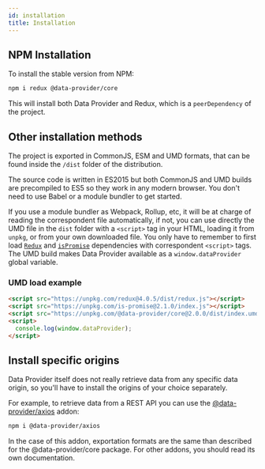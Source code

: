 ```yaml
---
id: installation
title: Installation
---
```


## NPM Installation

To install the stable version from NPM:

```bash
npm i redux @data-provider/core
```

This will install both Data Provider and Redux, which is a `peerDependency` of the project.

## Other installation methods

The project is exported in CommonJS, ESM and UMD formats, that can be found inside the `/dist` folder of the distribution.

The source code is written in ES2015 but both CommonJS and UMD builds are precompiled to ES5 so they work in any modern browser. You don't need to use Babel or a module bundler to get started.

If you use a module bundler as Webpack, Rollup, etc, it will be at charge of reading the correspondent file automatically, if not, you can use directly the UMD file in the `dist` folder with a `<script>` tag in your HTML, loading it from `unpkg`, or from your own downloaded file. You only have to remember to first load [`Redux`][redux] and [`isPromise`][is-promise] dependencies with correspondent `<script>` tags. The UMD build makes Data Provider available as a `window.dataProvider` global variable.

### UMD load example

```html
<script src="https://unpkg.com/redux@4.0.5/dist/redux.js"></script>
<script src="https://unpkg.com/is-promise@2.1.0/index.js"></script>
<script src="https://unpkg.com/@data-provider/core@2.0.0/dist/index.umd.js"></script>
<script>
  console.log(window.dataProvider);
</script>
```

## Install specific origins

Data Provider itself does not really retrieve data from any specific data origin, so you'll have to install the origins of your choice separately.

For example, to retrieve data from a REST API you can use the [@data-provider/axios][data-provider-axios] addon:

```bash
npm i @data-provider/axios
```

In the case of this addon, exportation formats are the same than described for the @data-provider/core package. For other addons, you should read its own documentation.

[data-provider-axios]: https://www.npmjs.com/package/@data-provider/axios
[redux]: https://redux.js.org/
[is-promise]: https://www.npmjs.com/package/is-promise
